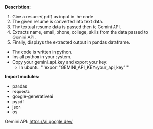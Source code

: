 **Description:**
1. Give a resume(.pdf) as input in the code.
2. The given resume is converted into text data.
3. The textual resume data is passed then to Gemini API.
4. Extracts name, email, phone, college, skills from the data passed to Gemini API.
5. Finally, displays the extracted output in pandas dataframe.

* The code is written in python.
* Install python in your system.
* Copy your gemini_api_key and export your key:
  - In ubuntu:
  '''export "GEMINI_API_KEY=your_api_key"'''

**Import modules:**
- pandas
- requests
- google-generativeai
- pypdf
- json
- os

Gemini API: https://ai.google.dev/
